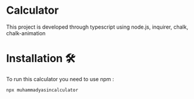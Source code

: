 # Calculator
This project is developed through typescript using node.js, inquirer, chalk, chalk-animation

# Installation 🛠️

To run this calculator you need to use npm :
```
npx muhammadyasincalculator
```